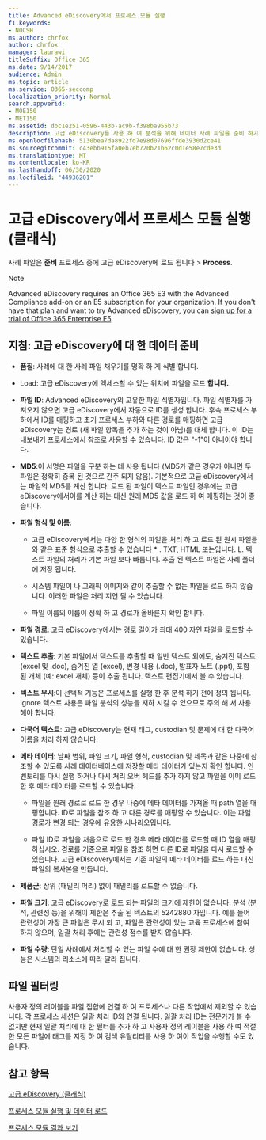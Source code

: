 ```yaml
---
title: Advanced eDiscovery에서 프로세스 모듈 실행
f1.keywords:
- NOCSH
ms.author: chrfox
author: chrfox
manager: laurawi
titleSuffix: Office 365
ms.date: 9/14/2017
audience: Admin
ms.topic: article
ms.service: O365-seccomp
localization_priority: Normal
search.appverid:
- MOE150
- MET150
ms.assetid: dbc1e251-0596-443b-ac9b-f398ba955b73
description: 고급 eDiscovery를 사용 하 여 분석을 위해 데이터 사례 파일을 준비 하기 위한 지침을 알아봅니다.
ms.openlocfilehash: 5130bea7da8922fd7e98d07696ffde3930d2ce41
ms.sourcegitcommit: c43ebb915fa0eb7eb720b21b62c0d1e58e7cde3d
ms.translationtype: MT
ms.contentlocale: ko-KR
ms.lasthandoff: 06/30/2020
ms.locfileid: "44936201"
---
```

# <a name="run-the-process-module-in-advanced-ediscovery-classic"></a>고급 eDiscovery에서 프로세스 모듈 실행 (클래식)

사례 파일은 **준비** 프로세스 중에 고급 eDiscovery에 로드 됩니다 \> **Process**. 
  
> [!NOTE]
> Advanced eDiscovery requires an Office 365 E3 with the Advanced Compliance add-on or an E5 subscription for your organization. If you don't have that plan and want to try Advanced eDiscovery, you can [sign up for a trial of Office 365 Enterprise E5](https://go.microsoft.com/fwlink/p/?LinkID=698279). 
  
## <a name="guidelines-preparing-data-for-advanced-ediscovery"></a>지침: 고급 eDiscovery에 대 한 데이터 준비

- **품질**: 사례에 대 한 사례 파일 채우기를 명확 하 게 식별 합니다.
    
- Load: 고급 eDiscovery에 액세스할 수 있는 위치에 파일을 로드 **합니다.**
    
- **파일 ID**: Advanced eDiscovery의 고유한 파일 식별자입니다. 파일 식별자를 가져오지 않으면 고급 eDiscovery에서 자동으로 ID를 생성 합니다. 후속 프로세스 부하에서 ID를 매핑하고 초기 프로세스 부하와 다른 경로를 매핑하면 고급 eDiscovery는 경로 (새 파일 항목을 추가 하는 것이 아님)를 대체 합니다. 이 ID는 내보내기 프로세스에서 참조로 사용할 수 있습니다. ID 값은 "-1"이 아니어야 합니다.
    
- **MD5**:이 서명은 파일을 구분 하는 데 사용 됩니다 (MD5가 같은 경우가 아니면 두 파일은 정확히 중복 된 것으로 간주 되지 않음). 기본적으로 고급 eDiscovery에서는 파일의 MD5를 계산 합니다. 로드 된 파일이 텍스트 파일인 경우에는 고급 eDiscovery에서이를 계산 하는 대신 원래 MD5 값을 로드 하 여 매핑하는 것이 좋습니다.
    
- **파일 형식 및 이름**:
    
  - 고급 eDiscovery에서는 다양 한 형식의 파일을 처리 하 고 로드 된 원시 파일을와 같은 표준 형식으로 추출할 수 있습니다 \* . TXT, HTML 또는입니다. L. 텍스트 파일의 처리가 기본 파일 보다 빠릅니다. 추출 된 텍스트 파일은 사례 폴더에 저장 됩니다.
    
  - 시스템 파일이 나 그래픽 이미지와 같이 추출할 수 없는 파일을 로드 하지 않습니다. 이러한 파일은 처리 지연 될 수 있습니다.
    
  - 파일 이름의 이름이 정확 하 고 경로가 올바른지 확인 합니다.
    
- **파일 경로**: 고급 eDiscovery에서는 경로 길이가 최대 400 자인 파일을 로드할 수 있습니다.
    
- **텍스트 추출**: 기본 파일에서 텍스트를 추출할 때 일반 텍스트 외에도, 숨겨진 텍스트 (excel 및 .doc), 숨겨진 열 (excel), 변경 내용 (.doc), 발표자 노트 (.ppt), 포함 된 개체 (예: excel 개체) 등이 추출 됩니다. 텍스트 편집기에서 볼 수 있습니다.
    
- **텍스트 무시**:이 선택적 기능은 프로세스를 실행 한 후 분석 하기 전에 정의 됩니다. Ignore 텍스트 사용은 파일 분석의 성능을 저하 시킬 수 있으므로 주의 해 서 사용 해야 합니다.
    
- **다국어 텍스트**: 고급 eDiscovery는 현재 태그, custodian 및 문제에 대 한 다국어 이름을 처리 하지 않습니다.
    
- **메타 데이터**: 날짜 범위, 파일 크기, 파일 형식, custodian 및 제목과 같은 나중에 참조할 수 있도록 사례 데이터베이스에 저장할 메타 데이터가 있는지 확인 합니다. 인벤토리를 다시 실행 하거나 다시 처리 오버 헤드를 추가 하지 않고 파일을 이미 로드 한 후 메타 데이터를 로드할 수 있습니다. 
    
  - 파일을 원래 경로로 로드 한 경우 나중에 메타 데이터를 가져올 때 path 열을 매핑합니다. ID로 파일을 참조 하 고 다른 경로를 매핑할 수 있습니다. 이는 파일 경로가 변경 되는 경우에 유용한 시나리오입니다.
    
  - 파일 ID로 파일을 처음으로 로드 한 경우 메타 데이터를 로드할 때 ID 열을 매핑하십시오. 경로를 기준으로 파일을 참조 하면 다른 ID로 파일을 다시 로드할 수 있습니다. 고급 eDiscovery에서는 기존 파일의 메타 데이터를 로드 하는 대신 파일의 복사본을 만듭니다.
    
- **제품군**: 상위 (패밀리 머리) 없이 패밀리를 로드할 수 없습니다. 
    
- **파일 크기**: 고급 eDiscovery로 로드 되는 파일의 크기에 제한이 없습니다. 분석 (분석, 관련성 등)을 위해이 제한은 추출 된 텍스트의 5242880 자입니다. 예를 들어 관련성이 가장 큰 파일은 무시 되 고, 파일은 관련성이 있는 교육 프로세스에 참여 하지 않으며, 일괄 처리 후에는 관련성 점수를 받지 않습니다.
    
- **파일 수량**: 단일 사례에서 처리할 수 있는 파일 수에 대 한 권장 제한이 없습니다. 성능은 시스템의 리소스에 따라 달라 집니다. 
    
## <a name="filtering-files"></a>파일 필터링

사용자 정의 레이블을 파일 집합에 연결 하 여 프로세스나 다른 작업에서 제외할 수 있습니다. 각 프로세스 세션은 일괄 처리 ID와 연결 됩니다. 일괄 처리 ID는 전문가가 볼 수 없지만 현재 일괄 처리에 대 한 필터를 추가 하 고 사용자 정의 레이블을 사용 하 여 적절 한 모든 파일에 태그를 지정 하 여 검색 유틸리티를 사용 하 여이 작업을 수행할 수도 있습니다. 
  
## <a name="see-also"></a>참고 항목

[고급 eDiscovery (클래식)](office-365-advanced-ediscovery.md)
  
[프로세스 모듈 실행 및 데이터 로드](run-the-process-module-and-load-data-in-advanced-ediscovery.md)
  
[프로세스 모듈 결과 보기](view-process-module-results-in-advanced-ediscovery.md)

